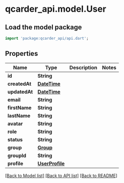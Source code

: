 # qcarder_api.model.User

## Load the model package
```dart
import 'package:qcarder_api/api.dart';
```

## Properties
Name | Type | Description | Notes
------------ | ------------- | ------------- | -------------
**id** | **String** |  | 
**createdAt** | [**DateTime**](DateTime.md) |  | 
**updatedAt** | [**DateTime**](DateTime.md) |  | 
**email** | **String** |  | 
**firstName** | **String** |  | 
**lastName** | **String** |  | 
**avatar** | **String** |  | 
**role** | **String** |  | 
**status** | **String** |  | 
**group** | [**Group**](Group.md) |  | 
**groupId** | **String** |  | 
**profile** | [**UserProfile**](UserProfile.md) |  | 

[[Back to Model list]](../README.md#documentation-for-models) [[Back to API list]](../README.md#documentation-for-api-endpoints) [[Back to README]](../README.md)


